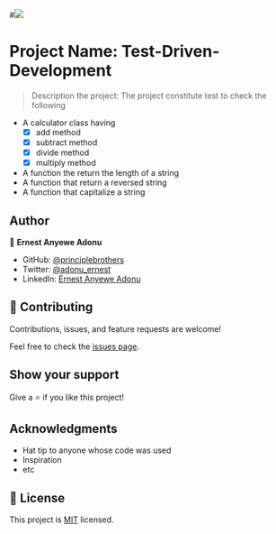 #![](https://img.shields.io/badge/Microverse-blueviolet)

# Project Name: Test-Driven-Development

> Description the project: The project constitute test to check the following
- A calculator class having 
  - [x] add method
  - [x] subtract method
  - [x] divide method
  - [x] multiply method
- A function the return the length of a string
- A function that return a reversed string
- A function that capitalize a string

## Author

👤 **Ernest Anyewe Adonu**

- GitHub: [@principlebrothers](https://github.com/principlebrothers)
- Twitter: [@adonu_ernest](https://twitter.com/adonu_ernest)
- LinkedIn: [Ernest Anyewe Adonu](www.linkedin.com/in/ernest-adonu-7b61951b0)


## 🤝 Contributing

Contributions, issues, and feature requests are welcome!

Feel free to check the [issues page](../../issues/).

## Show your support

Give a ⭐️ if you like this project!

## Acknowledgments

- Hat tip to anyone whose code was used
- Inspiration
- etc

## 📝 License

This project is [MIT](./MIT.md) licensed.
